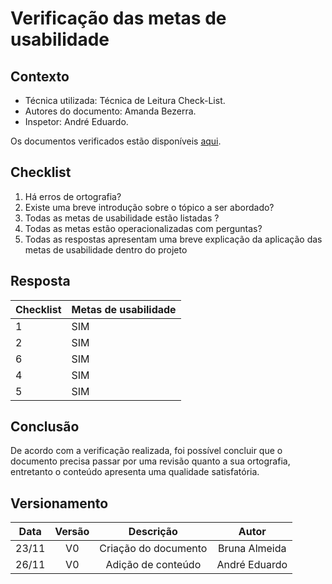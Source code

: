 # Verificação das metas de usabilidade

## Contexto

- Técnica utilizada: Técnica de Leitura Check-List.
- Autores do documento: Amanda Bezerra.
- Inspetor: André Eduardo.

<p align = "justify">Os documentos verificados estão disponíveis <a href="https://interacao-humano-computador.github.io/2020.1-Prefeiturade-Aguas-Lindas-de-Goias/analise_requisitos/metas_usabilidade/">aqui</a>.</p>


## Checklist

1. Há erros de ortografia?
2. Existe uma breve introdução sobre o tópico a ser abordado?
3. Todas as metas de usabilidade estão listadas ?
4. Todas as metas estão operacionalizadas com perguntas?
5. Todas as respostas apresentam uma breve explicação da aplicação das metas de usabilidade dentro do projeto

## Resposta

| Checklist | Metas de usabilidade |
| :-------- | :------------------- |
| 1         | SIM                  |
| 2         | SIM                  |
| 6         | SIM                  |
| 4         | SIM                  |
| 5         | SIM                  |

## Conclusão

De acordo com a verificação realizada, foi possível concluir que o documento precisa passar por uma revisão quanto a sua ortografia, entretanto o conteúdo apresenta uma qualidade satisfatória.

## Versionamento

| Data  | Versão |      Descrição       |     Autor     |
| :---: | :----: | :------------------: | :-----------: |
| 23/11 |   V0   | Criação do documento | Bruna Almeida |
| 26/11 |   V0   |  Adição de conteúdo  | André Eduardo |
